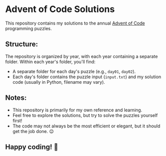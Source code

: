 # Advent of Code Solutions

This repository contains my solutions to the annual [Advent of Code](https://adventofcode.com/) programming puzzles.

## Structure:

The repository is organized by year, with each year containing a separate folder. Within each year's folder, you'll find:

* A separate folder for each day's puzzle (e.g., `day01`, `day02`).
* Each day's folder contains the puzzle input (`input.txt`) and my solution code (usually in Python, filename may vary).

## Notes:

* This repository is primarily for my own reference and learning. 
* Feel free to explore the solutions, but try to solve the puzzles yourself first!
* The code may not always be the most efficient or elegant, but it should get the job done. 😉 

## Happy coding! 🎉 
